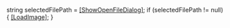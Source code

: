 string selectedFilePath = [[ShowOpenFileDialog]]();
if (selectedFilePath != null)
{
    [[LoadImage]](selectedFilePath);
}